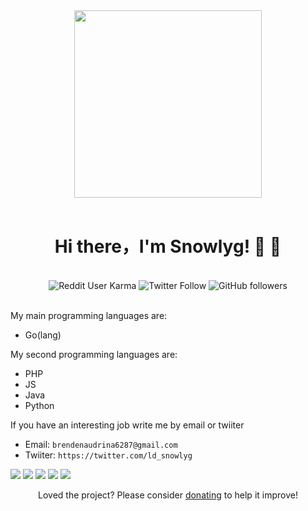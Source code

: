 <div id="header" align="center">
<!--   <img width = '300' hight = '300'  src="https://github.com/snowlyg/snowlyg/blob/main/giphy.gif"/> -->
<img width = '300' hight = '300'  src="https://anime-girls-holding-programming-books.netlify.app/static/Yaoyorozu_Momo_Holding_Go_Programming_Language-b5f73b96a822664c23fe22e11f23bdfc.png"/>

</div> 
<br>

<div id="body" align="center">
  <h1> Hi there，I'm Snowlyg! 👋 👋</h1>
  <br>
  <div>
<img alt="Reddit User Karma" src="https://img.shields.io/reddit/user-karma/link/Usual-Introduction71?color=blue&label=Reddit&logo=snowlyg&logoColor=blue&style=for-the-badge">
<img alt="Twitter Follow" src="https://img.shields.io/twitter/follow/ld_snowlyg?color=blue&label=Twitter&logo=snowlyg&logoColor=Blue&style=for-the-badge">
 <img alt="GitHub followers" src="https://img.shields.io/github/followers/snowlyg?color=blue&label=GitHub&logo=snowlyg&logoColor=blue&style=for-the-badge">
  </div>
</div>
<br>

<!--
**snowlyg/snowlyg** is a ✨ _special_ ✨ repository because its `README.md` (this file) appears on your GitHub profile.

Here are some ideas to get you started:

- 🔭 I’m currently working on ...
- 🌱 I’m currently learning ...
- 👯 I’m looking to collaborate on ...
- 🤔 I’m looking for help with ...
- 💬 Ask me about ...
- 📫 How to reach me: ...
- 😄 Pronouns: ...
- ⚡ Fun fact: ...
-->

My main programming languages are:

  - Go(lang)

My second programming languages are:

  - PHP
  - JS
  - Java
  - Python
  
  If you have an interesting job write me by email or twiiter

  - Email: `brendenaudrina6287@gmail.com`
  - Twiiter: `https://twitter.com/ld_snowlyg`
  
  
  
![](https://github-profile-summary-cards.vercel.app/api/cards/profile-details?username=snowlyg&theme=github)
![](https://github-profile-summary-cards.vercel.app/api/cards/repos-per-language?username=snowlyg&theme=github)
![](https://github-profile-summary-cards.vercel.app/api/cards/most-commit-language?username=snowlyg&theme=github)
![](https://github-profile-summary-cards.vercel.app/api/cards/stats?username=snowlyg&theme=github)
![](https://github-profile-summary-cards.vercel.app/api/cards/productive-time?username=snowlyg&theme=github)
<!--  [![Ido's github stats](https://github-readme-stats.vercel.app/api?username=snowlyg&show_icons=true&theme=radical)](https://github.com/anuraghazra/github-readme-stats) -->


<p align="center">Loved the project? Please consider <a href="https://paypal.me/snowlyg?country.x=C2&locale.x=zh_XC">donating</a> to help it improve!
